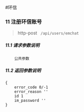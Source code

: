 #环信

### 11 注册环信账号
> http-post ``` /api/users/emchat```
 
##### 11.1 请求参数说明
```
    公共参数
``` 

##### 11.2 返回参数说明
```angular2html
{
    error_code 0/-1 
    error_reason '' 
    id 1 
    im_password ''
}
```